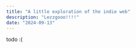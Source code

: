 ```yaml
---
title: "A little exploration of the indie web"
description: "Lezzgooo!!!!"
date: "2024-09-13"
---
```


todo :(
